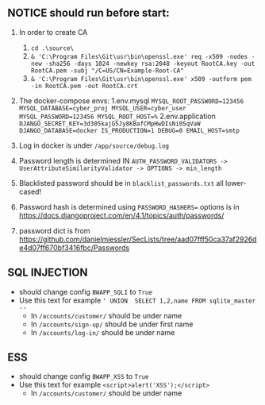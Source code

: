 ## NOTICE should run before start:
1. In order to create CA
   1. `cd .\source\`
   2. `& 'C:\Program Files\Git\usr\bin\openssl.exe' req -x509 -nodes -new -sha256 -days 1024 -newkey rsa:2048 -keyout RootCA.key -out RootCA.pem -subj "/C=US/CN=Example-Root-CA"`
   3. `& 'C:\Program Files\Git\usr\bin\openssl.exe' x509 -outform pem -in RootCA.pem -out RootCA.crt`
2. The docker-compose envs:
   1.env.mysql ```MYSQL_ROOT_PASSWORD=123456
MYSQL_DATABASE=cyber_proj
MYSQL_USER=cyber_user
MYSQL_PASSWORD=123456
MYSQL_ROOT_HOST=%```
   2.env.application ```DJANGO_SECRET_KEY=3d305kajG5Jy8KBafCMpHwDIsNi0SqVaW
DJANGO_DATABASE=docker
IS_PRODUCTION=1
DEBUG=0
EMAIL_HOST=smtp```

3. Log in docker is under `/app/source/debug.log` 
4. Password length is determined IN `AUTH_PASSWORD_VALIDATORS -> UserAttributeSimilarityValidator -> OPTIONS -> min_length`
5. Blacklisted password should be in `blacklist_passwords.txt` all lower-cased!
6. Password hash is determined using `PASSWORD_HASHERS=` options is in https://docs.djangoproject.com/en/4.1/topics/auth/passwords/

7. password dict is from https://github.com/danielmiessler/SecLists/tree/aad07fff50ca37af2926de4d07ff670bf3416fbc/Passwords

 
## SQL INJECTION
- should change config `BWAPP_SQLI` to `True`
- Use this text for example `' UNION  SELECT 1,2,name FROM sqlite_master --`
  - In `/accounts/customer/` should be under name
  - In `/accounts/sign-up/` should be under first name
  - In `/accounts/log-in/` should be under name

## ESS
- should change config `BWAPP_XSS` to `True`
- Use this text for example `<script>alert('XSS');</script>`
  - In `/accounts/customer/` should be under name